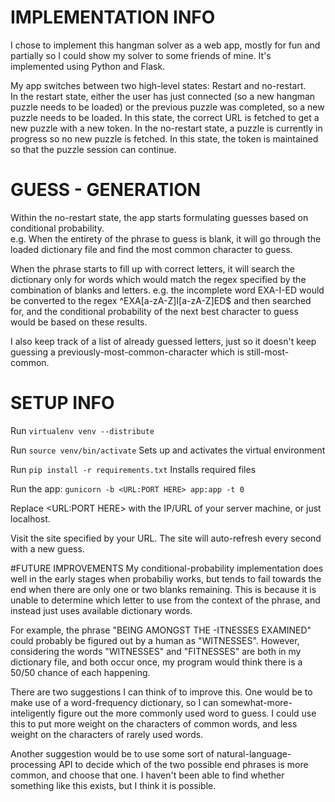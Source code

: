 # IMPLEMENTATION INFO
I chose to implement this hangman solver as a web app, mostly for fun and 
partially so I could show my solver to some friends of mine.  It's implemented
using Python and Flask.

My app switches between two high-level states:  Restart and no-restart.  
In the restart state, either the user has just connected (so a new hangman 
puzzle needs to be loaded) or the previous puzzle was completed, so a new
puzzle needs to be loaded.  In this state, the correct URL is fetched 
to get a new puzzle with a new token.
In the no-restart state, a puzzle is currently in progress so no new 
puzzle is fetched.  In this state, the token is maintained so that
the puzzle session can continue.

# GUESS - GENERATION
Within the no-restart state, the app starts formulating guesses based on
conditional probability.  
e.g. When the entirety of the phrase to guess
is blank, it will go through the loaded dictionary file and find
the most common character to guess.

When the phrase starts to fill up with correct letters, it will search
the dictionary only for words which would match the regex specified 
by the combination of blanks and letters.
e.g. the incomplete word EXA-I-ED would be converted to the 
regex ^EXA[a-zA-Z]I[a-zA-Z]ED$ and then searched for, and the conditional
probability of the next best character to guess would be based on these results.

I also keep track of a list of already guessed letters, just so it doesn't 
keep guessing a previously-most-common-character which is still-most-common.

# SETUP INFO
Run `virtualenv venv --distribute` 

Run `source venv/bin/activate`  Sets up and activates the virtual environment

Run `pip install -r requirements.txt`  Installs required files

Run the app:  `gunicorn -b <URL:PORT HERE> app:app -t 0`

Replace <URL:PORT HERE> with the IP/URL of your server machine, or just localhost.

Visit the site specified by your URL.  The site will auto-refresh every second with
a new guess.

#FUTURE IMPROVEMENTS
My conditional-probability implementation does well in the early stages when probabiliy
works, but tends to fail towards the end when there are only one or two blanks remaining.
This is because it is unable to determine which letter to use from the context of the 
phrase, and instead just uses available dictionary words.

For example, the phrase "BEING AMONGST THE -ITNESSES EXAMINED" could probably be figured
out by a human as "WITNESSES".  However, considering the words "WITNESSES" and "FITNESSES"
are both in my dictionary file, and both occur once, my program would think there is
a 50/50 chance of each happening.

There are two suggestions I can think of to improve this.  One would be to make use of
a word-frequency dictionary, so I can somewhat-more-inteligently figure out the more
commonly used word to guess.  I could use this to put more weight on the characters
of common words, and less weight on the characters of rarely used words.

Another suggestion would be to use some sort of natural-language-processing API to 
decide which of the two possible end phrases is more common, and choose that one. I
haven't been able to find whether something like this exists, but I think it is possible.  
